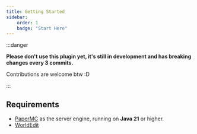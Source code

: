 ```yaml
---
title: Getting Started
sidebar:
    order: 1
    badge: "Start Here"
---
```


:::danger

**Please don't use this plugin yet, it's still in development and has breaking changes every 3 commits.**

Contributions are welcome btw :D

:::

## Requirements

-   [PaperMC](https://papermc.io/) as the server engine, running on **Java 21** or higher.
-   [WorldEdit](https://dev.bukkit.org/projects/worldedit)
